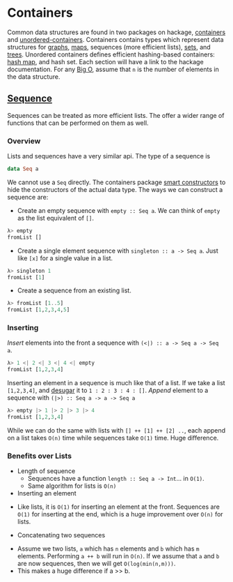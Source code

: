 # Containers

Common data structures are found in two packages on hackage, [containers](https://hackage.haskell.org/package/containers) and [unordered-containers](https://hackage.haskell.org/package/unordered-containers). Containers contains types which represent data structures for [graphs](http://en.wikipedia.org/wiki/Graph_(data_structure)), [maps](http://en.wikipedia.org/wiki/Associative_array), sequences (more efficient lists), [sets](http://en.wikipedia.org/wiki/Set_(computer_science)), and [trees](http://en.wikipedia.org/wiki/Tree_(computer_science)). Unordered containers defines efficient hashing-based containers: [hash map](http://en.wikipedia.org/wiki/Hash_table), and hash set. Each section will have a link to the hackage documentation. For any [Big O](http://en.wikipedia.org/wiki/Big_O_notation), assume that `n` is the number of elements in the data structure.

## [Sequence](https://hackage.haskell.org/package/containers/docs/Data-Sequence.html)
Sequences can be treated as more efficient lists. The offer a wider range of functions that can be performed on them as well.

### Overview
Lists and sequences have a very similar api. The type of a sequence is
```haskell
data Seq a
```
We cannot use a `Seq` directly. The containers package [smart constructors](http://www.haskell.org/haskellwiki/Smart_constructors) to hide the constructors of the actual data type. The ways we can construct a sequence are:

* Create an empty sequence with `empty :: Seq a`. We can think of `empty` as the list equivalent of `[]`.
```haskell
λ> empty
fromList []
```
* Create a single element sequence with `singleton :: a -> Seq a`. Just like `[x]` for a single value in a list.
```haskell
λ> singleton 1
fromList [1]
```
* Create a sequence from an existing list.
```haskell
λ> fromList [1..5]
fromList [1,2,3,4,5]
```

### Inserting
_Insert_ elements into the front a sequence with `(<|) :: a -> Seq a -> Seq a`.
```haskell
λ> 1 <| 2 <| 3 <| 4 <| empty
fromList [1,2,3,4]
```
Inserting an element in a sequence is much like that of a list. If we take a list `[1,2,3,4]`, and [desugar](http://en.wikipedia.org/wiki/Syntactic_sugar) it to `1 : 2 : 3 : 4 : []`.
_Append_ element to a sequence with `(|>) :: Seq a -> a -> Seq a`
```haskell
λ> empty |> 1 |> 2 |> 3 |> 4
fromList [1,2,3,4]
```
While we can do the same with lists with `[] ++ [1] ++ [2] ..`, each append on a list takes `O(n)` time while sequences take `O(1)` time. Huge difference.

### Benefits over Lists
* Length of sequence
  - Sequences have a function `length :: Seq a -> Int`... in `O(1)`.
  - Same algorithm for lists is `O(n)`
* Inserting an element
 - Like lists, it is `O(1)` for inserting an element at the front. Sequences are `O(1)` for inserting at the end, which is a huge improvement over `O(n)` for lists.
* Concatenating two sequences
 - Assume we two lists, `a` which has `n` elements and `b` which has `m` elements. Performing `a ++ b` will run in `O(n)`. If we assume that `a` and `b` are now sequences, then we will get `O(log(min(n,m)))`.
 - This makes a huge difference if a >> b.
